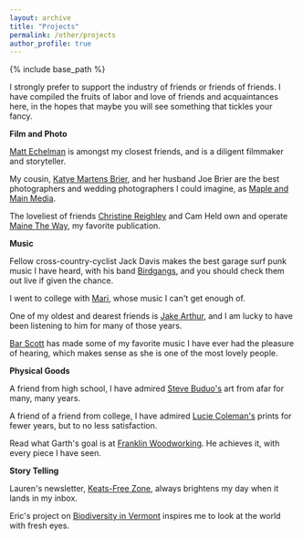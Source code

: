 ```yaml
---
layout: archive
title: "Projects"
permalink: /other/projects
author_profile: true
---
```




{% include base_path %}

I strongly prefer to support the industry of friends or friends of friends. I have compiled the fruits of labor and love of friends and acquaintances here, in the hopes that maybe you will see something that tickles your fancy.

**Film and Photo**

[Matt Echelman](https://matthewechelman.com) is amongst my closest friends, and is a diligent filmmaker and storyteller.

My cousin, [Katye Martens Brier](https://www.katyemartensbrier.com/), and her husband Joe Brier are the best photographers and wedding photographers I could imagine, as [Maple and Main Media](https://www.mapleandmainmedia.com/).

The loveliest of friends [Christine Reighley](https://christinereighley.com/) and Cam Held own and operate [Maine The Way](https://mtwquarterly.com/), my favorite publication.

**Music**

Fellow cross-country-cyclist Jack Davis makes the best garage surf punk music I have heard, with his band [Birdgangs](https://birdgangs.com/), and you should check them out live if given the chance.

I went to college with [Mari](https://open.spotify.com/artist/3pl23KkxEpDvK77RU5V7S9?si=OtjwhBadQM21Ey5j3yrQXQ), whose music I can't get enough of.

One of my oldest and dearest friends is [Jake Arthur](https://www.jakearthurmusic.com/), and I am lucky to have been listening to him for many of those years.

[Bar Scott](https://barscott.com/) has made some of my favorite music I have ever had the pleasure of hearing, which makes sense as she is one of the most lovely people.

**Physical Goods**

A friend from high school, I have admired [Steve Buduo's](http://www.stevebuduo.com/) art from afar for many, many years.

A friend of a friend from college, I have admired [Lucie Coleman's](https://www.lmcprintshop.com/) prints for fewer years, but to no less satisfaction.

Read what Garth's goal is at [Franklin Woodworking](http://www.franklinwoodworking.com/). He achieves it, with every piece I have seen.

**Story Telling**

Lauren's newsletter, [Keats-Free Zone](https://tinyletter.com/KFZ), always brightens my day when it lands in my inbox.

Eric's project on [Biodiversity in Vermont](https://storymaps.arcgis.com/collections/3bce9804f297409badc0833c40989552) inspires me to look at the world with fresh eyes.


